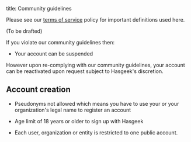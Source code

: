 title: Community guidelines

Please see our [terms of service](terms) policy for important definitions used here.

(To be drafted)

If you violate our community guidelines then:

-   Your account can be suspended

However upon re-complying with our community guidelines, your account can be reactivated upon request subject to Hasgeek's discretion.

## Account creation

-   Pseudonyms not allowed which means you have to use your or your organization's legal name to register an account

-   Age limit of 18 years or older to sign up with Hasgeek

-   Each user, organization or entity is restricted to one public account.
